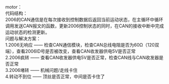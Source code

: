 motor：<br>
代码结构：<br>
2006的CAN通信是在每次接收到控制数据后返回当前运动状态，在主循环中循环调用发送CAN报文的函数，更新2006控制状态的同时，在CAN的接收中断中完成运动状态的检测更新。<br>
问题与解决方案：<br>
1.2006无响应	——	检查CAN通信模块，检查CAN总线电阻是否为60Ω（120双端），查看2006ID号是否被改变，查看CAN收发器供电5V是否正常<br>
2.2006疯转	——	查看CAN收发器供电5V是否正常，检查CAN线与CAN收发器是否正常<br>
3.2006堵转	——	机械问题/走线卡住<br>
4.转动不到位	——	顶丝是否正常，中间是否卡住了

